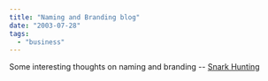 ```yaml
---
title: "Naming and Branding blog"
date: "2003-07-28"
tags: 
  - "business"
---
```


Some interesting thoughts on naming and branding -- [Snark Hunting](http://www.snarkhunting.com/index.html "Naming Company Names Product Branding Business Name Creation Business Names Branding Agencies Naming Companies Igor Snark Hunting")
